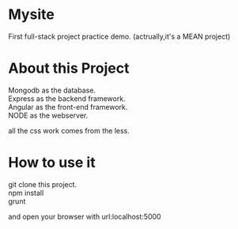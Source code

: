 # Mysite
First full-stack project practice demo. (actrually,it's a MEAN project)

# About this Project
  
Mongodb as the database.  
Express as the backend framework.  
Angular as the front-end framework.   
NODE as the webserver.

all the css work comes from the less.

# How to use it
git clone this project.  
npm install  
grunt  

and open your browser with url:localhost:5000  

